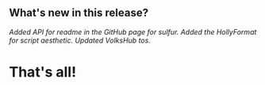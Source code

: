 ## What's new in this release?

_Added API for readme in the GitHub page for sulfur._
_Added the HollyFormat for script aesthetic._
_Updated VolksHub tos._



# That's all! 